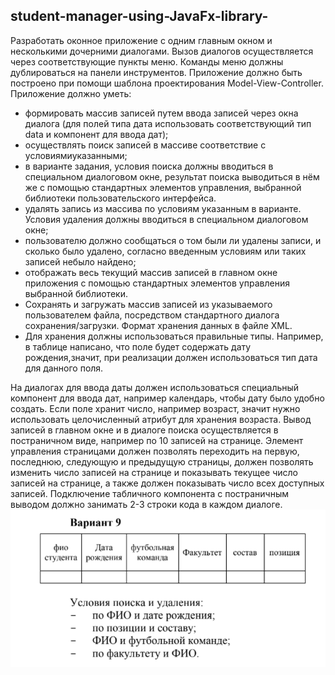 ﻿## **student-manager-using-JavaFx-library-**
Разработать оконное приложение с одним главным окном и
несколькими дочерними диалогами. Вызов диалогов осуществляется через соответствующие пункты меню. Команды меню должны дублироваться на панели инструментов.
Приложение должно быть построено при помощи шаблона
проектирования Model-View-Controller.
Приложение должно уметь:
 - формировать массив записей путем ввода записей через окна диалога (для полей типа дата использовать соответствующий тип data и компонент для ввода дат);
 - осуществлять поиск записей в массиве соответствие с условиямиуказанными;
 - в варианте задания, условия поиска должны вводиться в специальном диалоговом окне, результат поиска выводиться в нём же с помощью стандартных элементов управления, выбранной библиотеки пользовательского интерфейса.
 - удалять запись из массива по условиям указанным в варианте. Условия удаления должны вводиться в специальном диалоговом окне;
 - пользователю должно сообщаться о том были ли удалены записи, и сколько было удалено, согласно введенным условиям или таких записей небыло найдено;
 - отображать весь текущий массив записей в главном окне приложения с помощью стандартных элементов управления выбранной библиотеки.
 - Сохранять и загружать массив записей из указываемого пользователем файла, посредством стандартного диалога сохранения/загрузки. Формат хранения данных в файле XML.
 - Для хранения должны использоваться правильные типы. Например, в таблице написано, что поле будет содержать дату рождения,значит, при реализации должен использоваться тип дата для данного поля.

На диалогах для ввода даты должен использоваться специальный компонент для ввода дат, например календарь, чтобы дату было удобно создать. Если поле хранит число, например возраст, значит нужно использовать целочисленный атрибут для хранения возраста.
Вывод записей в главном окне и в диалоге поиска осуществляется в постраничном виде, например по 10 записей на странице. Элемент управления страницами должен позволять переходить на первую, последнюю, следующую и предыдущую страницы, должен позволять изменить число записей на странице и показывать текущее число записей на странице, а также должен показывать число всех доступных записей.
Подключение табличного компонента с постраничным выводом должно занимать 2-3 строки кода в каждом диалоге.
![Вариант](https://github.com/NikitaZholnerovich/student-manager-using-JavaFx-library-/blob/main/Var.png?raw=true)

